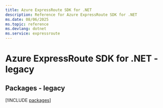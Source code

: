 ```yaml
---
title: Azure ExpressRoute SDK for .NET
description: Reference for Azure ExpressRoute SDK for .NET
ms.date: 08/06/2025
ms.topic: reference
ms.devlang: dotnet
ms.service: expressroute
---
```

# Azure ExpressRoute SDK for .NET - legacy
## Packages - legacy
[!INCLUDE [packages](expressroute-index.md)]